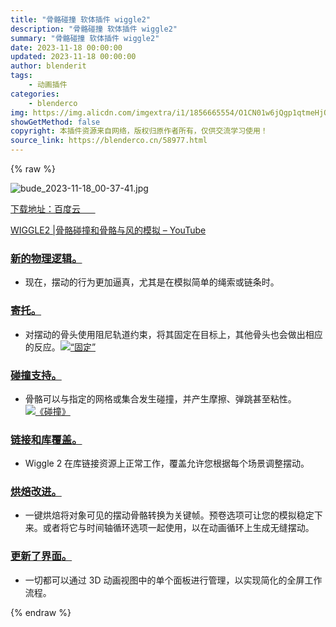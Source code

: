 ```yaml
---
title: "骨骼碰撞 软体插件 wiggle2"
description: "骨骼碰撞 软体插件 wiggle2"
summary: "骨骼碰撞 软体插件 wiggle2"
date: 2023-11-18 00:00:00
updated: 2023-11-18 00:00:00
author: blenderit
tags: 
    - 动画插件
categories:
    - blenderco
img: https://img.alicdn.com/imgextra/i1/1856665554/O1CN01w6jQgp1qtmeHjOt4P_!!1856665554.jpg
showGetMethod: false
copyright: 本插件资源来自网络，版权归原作者所有，仅供交流学习使用！
source_link: https://blenderco.cn/58977.html
---
```


{% raw %}
<p><img src="https://img.alicdn.com/imgextra/i1/1856665554/O1CN01w6jQgp1qtmeHjOt4P_!!1856665554.jpg" alt="bude_2023-11-18_00-37-41.jpg"></p><p><a href="https://pan.baidu.com/s/1rFKyWGQR5hQKgVf61u389Q?pwd=2233">下载地址：百度云      </a></p><p><a href="https://www.youtube.com/watch?v=mwJ_VTUYmFg&amp;t=411s">WIGGLE2 |骨骼碰撞和骨骼与风的模拟 – YouTube</a></p><h3 id="user-content-new-physics-logic"><a class="heading-link" href="https://github.com/shteeve3d/blender-wiggle-2#new-physics-logic">新的物理逻辑。</a></h3><ul>
<li>现在，摆动的行为更加逼真，尤其是在模拟简单的绳索或链条时。</li>
</ul><h3 id="user-content-pinning"><a class="heading-link" href="https://github.com/shteeve3d/blender-wiggle-2#pinning">寄托。</a></h3><ul>
<li>对摆动的骨头使用阻尼轨道约束，将其固定在目标上，其他骨头也会做出相应的反应。<a href="https://github.com/shteeve3d/blender-wiggle-2/blob/main/images/pinning.png?raw=true" target="_blank" rel="noopener noreferrer"><img title="Pinning" src="https://github.com/shteeve3d/blender-wiggle-2/raw/main/images/pinning.png?raw=true" alt="“固定”"></a></li>
</ul><h3 id="user-content-collision-support"><a class="heading-link" href="https://github.com/shteeve3d/blender-wiggle-2#collision-support">碰撞支持。</a></h3><ul>
<li>骨骼可以与指定的网格或集合发生碰撞，并产生摩擦、弹跳甚至粘性。<a href="https://github.com/shteeve3d/blender-wiggle-2/blob/main/images/collision.png?raw=true" target="_blank" rel="noopener noreferrer"><img title="Collision" src="https://github.com/shteeve3d/blender-wiggle-2/raw/main/images/collision.png?raw=true" alt="《碰撞》"></a></li>
</ul><h3 id="user-content-linking-and-library-overrides"><a class="heading-link" href="https://github.com/shteeve3d/blender-wiggle-2#linking-and-library-overrides">链接和库覆盖。</a></h3><ul>
<li>Wiggle 2 在库链接资源上正常工作，覆盖允许您根据每个场景调整摆动。</li>
</ul><h3 id="user-content-baking-refinements"><a class="heading-link" href="https://github.com/shteeve3d/blender-wiggle-2#baking-refinements">烘焙改进。</a></h3><ul>
<li>一键烘焙将对象可见的摆动骨骼转换为关键帧。预卷选项可让您的模拟稳定下来。或者将它与时间轴循环选项一起使用，以在动画循环上生成无缝摆动。</li>
</ul><h3 id="user-content-refreshed-interface"><a class="heading-link" href="https://github.com/shteeve3d/blender-wiggle-2#refreshed-interface">更新了界面。</a></h3><ul>
<li class="xt-translated">一切都可以通过 3D 动画视图中的单个面板进行管理，以实现简化的全屏工作流程。</li>
</ul>
<div style="display: none">blenderco</div>
{% endraw %}